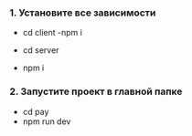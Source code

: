 ### 1. Установите все зависимости
- cd client
-npm i

- cd server
- npm i

### 2. Запустите проект в главной папке
- cd pay
- npm run dev
